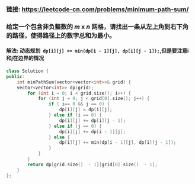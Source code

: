### 链接: https://leetcode-cn.com/problems/minimum-path-sum/

### 给定一个包含非负整数的 *m* x *n* 网格，请找出一条从左上角到右下角的路径，使得路径上的数字总和为最小。

#### 解法: 动态规划` dp[i][j] += min(dp[i - 1][j], dp[i][j - 1]);`,但是要注意i和j在边界的情况

```C++
class Solution {
public:
    int minPathSum(vector<vector<int>>& grid) {
    vector<vector<int>> dp(grid);
        for (int i = 0; i < grid.size(); i++) {
            for (int j = 0; j < grid[0].size(); j++) {
                if ( i== 0 && j == 0) {
                    dp[i][j] = dp[i][j];
                } else if (i == 0) {
                    dp[i][j] += dp[i][j - 1];
                } else if (j == 0) {
                    dp[i][j] += dp[i - 1][j];
                } else {
                    dp[i][j] += min(dp[i - 1][j], dp[i][j - 1]);
                }                                
            }            
        }
        return dp[grid.size()  - 1][grid[0].size()  - 1];
    }
};
```

